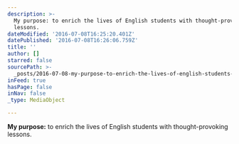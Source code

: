 ```yaml
---
description: >-
  My purpose: to enrich the lives of English students with thought-provoking
  lessons.
dateModified: '2016-07-08T16:25:20.401Z'
datePublished: '2016-07-08T16:26:06.759Z'
title: ''
author: []
starred: false
sourcePath: >-
  _posts/2016-07-08-my-purpose-to-enrich-the-lives-of-english-students-with-tho.md
inFeed: true
hasPage: false
inNav: false
_type: MediaObject

---
```

**My purpose:** to enrich the lives of English students with thought-provoking lessons.